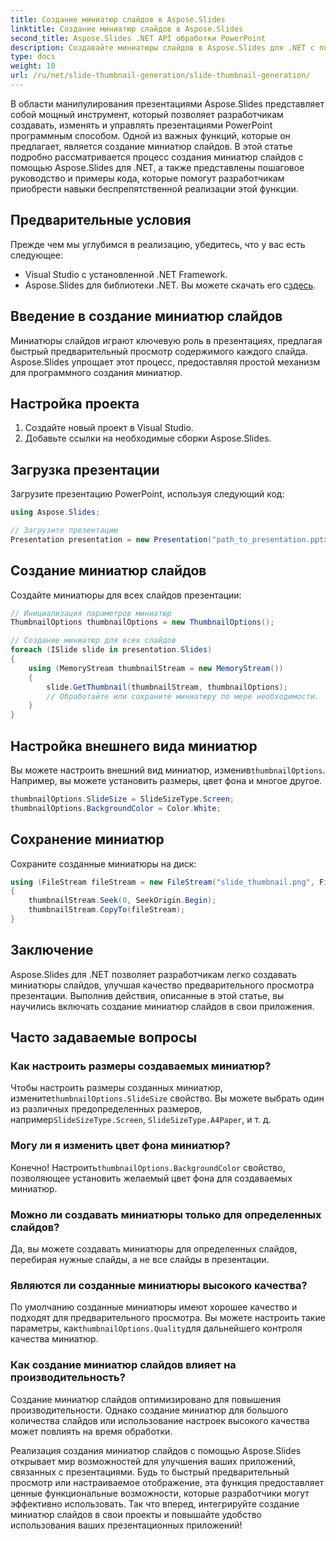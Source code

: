 ```yaml
---
title: Создание миниатюр слайдов в Aspose.Slides
linktitle: Создание миниатюр слайдов в Aspose.Slides
second_title: Aspose.Slides .NET API обработки PowerPoint
description: Создавайте миниатюры слайдов в Aspose.Slides для .NET с пошаговым руководством и примерами кода. Настройте внешний вид и сохраните миниатюры. Улучшите предварительный просмотр презентаций.
type: docs
weight: 10
url: /ru/net/slide-thumbnail-generation/slide-thumbnail-generation/
---
```


В области манипулирования презентациями Aspose.Slides представляет собой мощный инструмент, который позволяет разработчикам создавать, изменять и управлять презентациями PowerPoint программным способом. Одной из важных функций, которые он предлагает, является создание миниатюр слайдов. В этой статье подробно рассматривается процесс создания миниатюр слайдов с помощью Aspose.Slides для .NET, а также представлены пошаговое руководство и примеры кода, которые помогут разработчикам приобрести навыки беспрепятственной реализации этой функции.

## Предварительные условия

Прежде чем мы углубимся в реализацию, убедитесь, что у вас есть следующее:

- Visual Studio с установленной .NET Framework.
-  Aspose.Slides для библиотеки .NET. Вы можете скачать его с[здесь](https://releases.aspose.com/slides/net/).

## Введение в создание миниатюр слайдов

Миниатюры слайдов играют ключевую роль в презентациях, предлагая быстрый предварительный просмотр содержимого каждого слайда. Aspose.Slides упрощает этот процесс, предоставляя простой механизм для программного создания миниатюр.

## Настройка проекта

1. Создайте новый проект в Visual Studio.
2. Добавьте ссылки на необходимые сборки Aspose.Slides.

## Загрузка презентации

Загрузите презентацию PowerPoint, используя следующий код:

```csharp
using Aspose.Slides;

// Загрузите презентацию
Presentation presentation = new Presentation("path_to_presentation.pptx");
```

## Создание миниатюр слайдов

Создайте миниатюры для всех слайдов презентации:

```csharp
// Инициализация параметров миниатюр
ThumbnailOptions thumbnailOptions = new ThumbnailOptions();

// Создание миниатюр для всех слайдов
foreach (ISlide slide in presentation.Slides)
{
    using (MemoryStream thumbnailStream = new MemoryStream())
    {
        slide.GetThumbnail(thumbnailStream, thumbnailOptions);
        // Обработайте или сохраните миниатюру по мере необходимости.
    }
}
```

## Настройка внешнего вида миниатюр

 Вы можете настроить внешний вид миниатюр, изменив`thumbnailOptions`. Например, вы можете установить размеры, цвет фона и многое другое.

```csharp
thumbnailOptions.SlideSize = SlideSizeType.Screen;
thumbnailOptions.BackgroundColor = Color.White;
```

## Сохранение миниатюр

Сохраните созданные миниатюры на диск:

```csharp
using (FileStream fileStream = new FileStream("slide_thumbnail.png", FileMode.Create))
{
    thumbnailStream.Seek(0, SeekOrigin.Begin);
    thumbnailStream.CopyTo(fileStream);
}
```

## Заключение

Aspose.Slides для .NET позволяет разработчикам легко создавать миниатюры слайдов, улучшая качество предварительного просмотра презентации. Выполнив действия, описанные в этой статье, вы научились включать создание миниатюр слайдов в свои приложения.

## Часто задаваемые вопросы

### Как настроить размеры создаваемых миниатюр?

 Чтобы настроить размеры созданных миниатюр, измените`thumbnailOptions.SlideSize` свойство. Вы можете выбрать один из различных предопределенных размеров, например`SlideSizeType.Screen`, `SlideSizeType.A4Paper`, и т. д.

### Могу ли я изменить цвет фона миниатюр?

 Конечно! Настроить`thumbnailOptions.BackgroundColor` свойство, позволяющее установить желаемый цвет фона для создаваемых миниатюр.

### Можно ли создавать миниатюры только для определенных слайдов?

Да, вы можете создавать миниатюры для определенных слайдов, перебирая нужные слайды, а не все слайды в презентации.

### Являются ли созданные миниатюры высокого качества?

 По умолчанию созданные миниатюры имеют хорошее качество и подходят для предварительного просмотра. Вы можете настроить такие параметры, как`thumbnailOptions.Quality`для дальнейшего контроля качества миниатюр.

### Как создание миниатюр слайдов влияет на производительность?

Создание миниатюр слайдов оптимизировано для повышения производительности. Однако создание миниатюр для большого количества слайдов или использование настроек высокого качества может повлиять на время обработки.

Реализация создания миниатюр слайдов с помощью Aspose.Slides открывает мир возможностей для улучшения ваших приложений, связанных с презентациями. Будь то быстрый предварительный просмотр или настраиваемое отображение, эта функция предоставляет ценные функциональные возможности, которые разработчики могут эффективно использовать. Так что вперед, интегрируйте создание миниатюр слайдов в свои проекты и повышайте удобство использования ваших презентационных приложений!